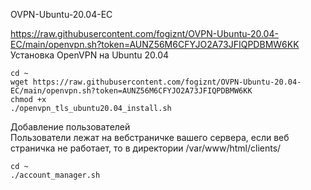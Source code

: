 OVPN-Ubuntu-20.04-EC

https://raw.githubusercontent.com/fogiznt/OVPN-Ubuntu-20.04-EC/main/openvpn.sh?token=AUNZ56M6CFYJO2A73JFIQPDBMW6KK
Установка OpenVPN на Ubuntu 20.04
``` 
cd ~
wget https://raw.githubusercontent.com/fogiznt/OVPN-Ubuntu-20.04-EC/main/openvpn.sh?token=AUNZ56M6CFYJO2A73JFIQPDBMW6KK
chmod +x 
./openvpn_tls_ubuntu20.04_install.sh
```

Добавление пользователей  
Пользователи лежат на вебстраничке вашего сервера, если веб страничка не работает, то в директории /var/www/html/clients/
```
cd ~ 
./account_manager.sh
```

